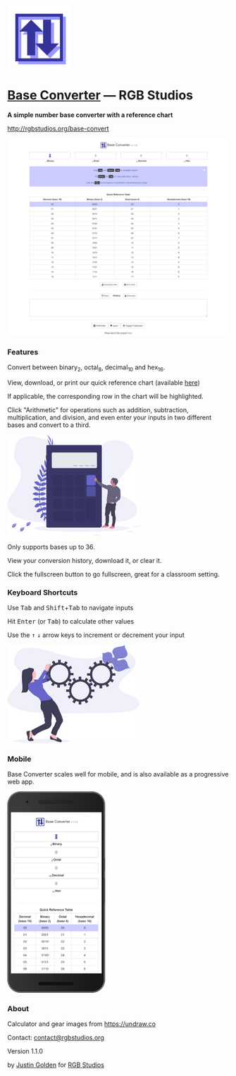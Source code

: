 <img src="img/logo-alt.svg" width="144px">

# [Base Converter](http://rgbstudios.org/base-convert) &mdash; RGB Studios

**A simple number base converter with a reference chart**

http://rgbstudios.org/base-convert

<img src="img/screenshot-pc.png">

### Features

Convert between binary<sub>2</sub>, octal<sub>8</sub>, decimal<sub>10</sub> and hex<sub>16</sub>.

View, download, or print our quick reference chart (available [here](https://rgbstudios.org/base-convert/img/chart.png))

If applicable, the corresponding row in the chart will be highlighted.

Click "Arithmetic" for operations such as addition, subtraction, multiplication, and division, and even enter your inputs in two different bases and convert to a third.

<img src="img/calculator.svg" width="300px">

Only supports bases up to 36.

View your conversion history, download it, or clear it.

Click the fullscreen button to go fullscreen, great for a classroom setting.

### Keyboard Shortcuts

Use <kbd>Tab</kbd> and <kbd>Shift</kbd>+<kbd>Tab</kbd> to navigate inputs

Hit <kbd>Enter</kbd> (or <kbd>Tab</kbd>) to calculate other values

Use the <kbd>&uarr;</i></kbd> <kbd>&darr;</i></kbd> arrow keys to increment or decrement your input

<img src="img/in_progress.svg" width="300px">

### Mobile

Base Converter scales well for mobile, and is also available as a progressive web app.

<img src="img/screenshot-mobile.png" width="222px">

### About

Calculator and gear images from https://undraw.co

Contact: [contact@rgbstudios.org](mailto:contact@rgbstudios.org)

Version 1.1.0

by [Justin Golden](https://justingolden21.github.io) for [RGB Studios](https://rgbstudios.org)
